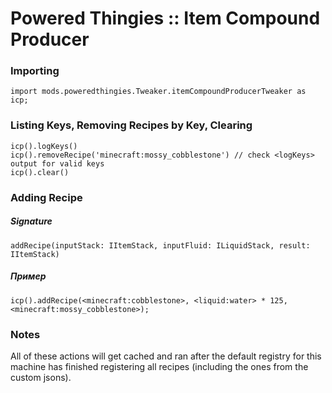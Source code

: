 # Powered Thingies :: Item Compound Producer

### Importing
```zenscript
import mods.poweredthingies.Tweaker.itemCompoundProducerTweaker as icp;
```

### Listing Keys, Removing Recipes by Key, Clearing
```zenscript
icp().logKeys()
icp().removeRecipe('minecraft:mossy_cobblestone') // check <logKeys> output for valid keys 
icp().clear()
```

### Adding Recipe
##### Signature
```zenscript
addRecipe(inputStack: IItemStack, inputFluid: ILiquidStack, result: IItemStack)
```
##### Пример
```zenscript
icp().addRecipe(<minecraft:cobblestone>, <liquid:water> * 125, <minecraft:mossy_cobblestone>);
```

### Notes
All of these actions will get cached and ran after the default registry for this machine has finished registering all recipes (including the ones from the custom jsons).